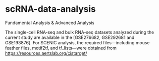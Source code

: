 # scRNA-data-analysis
Fundamental Analysis &amp; Advanced Analysis

The single-cell RNA-seq and bulk RNA-seq datasets analyzed during the current study are available in the [GSE276682, GSE292681 and GSE193876]. 
For SCENIC analysis, the required files—including mouse feather files, motif2tf, and tf_lists—were obtained from https://resources.aertslab.org/cistarget/
